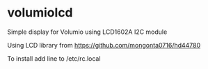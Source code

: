 # volumiolcd
Simple display for Volumio using LCD1602A I2C module

Using LCD library from https://github.com/mongonta0716/hd44780

To install add line to /etc/rc.local

